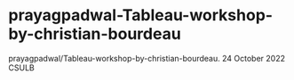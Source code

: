 # prayagpadwal-Tableau-workshop-by-christian-bourdeau
prayagpadwal/Tableau-workshop-by-christian-bourdeau. 24 October 2022 CSULB
